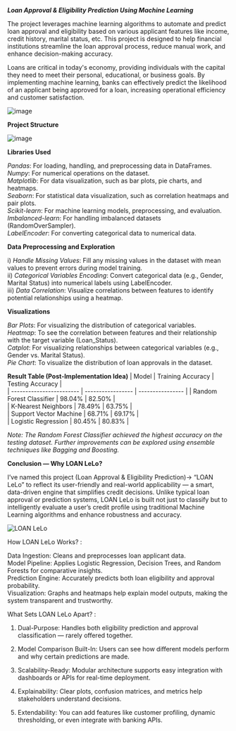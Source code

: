 _**Loan Approval & Eligibility Prediction Using Machine Learning**_

The  project leverages machine learning algorithms to automate and predict loan approval and eligibility based on various applicant features like income, credit history, marital status, etc. 
This project is designed to help financial institutions streamline the loan approval process, reduce manual work, and enhance decision-making accuracy.</br>

Loans are critical in today's economy, providing individuals with the capital they need to meet their personal, educational, or business goals. 
By implementing machine learning, banks can effectively predict the likelihood of an applicant being approved for a loan, increasing operational efficiency and customer satisfaction.</br>

![image](https://github.com/user-attachments/assets/52c50d61-c957-401b-bab4-067667efaef1)

**Project Structure**


![image](https://github.com/user-attachments/assets/dfd19211-ecae-4ea6-b197-da2f7c954380)

**Libraries Used**

_Pandas_: For loading, handling, and preprocessing data in DataFrames.</br>
_Numpy_: For numerical operations on the dataset.</br>
_Matplotlib_: For data visualization, such as bar plots, pie charts, and heatmaps.</br>
_Seaborn_: For statistical data visualization, such as correlation heatmaps and pair plots.</br>
_Scikit-learn_: For machine learning models, preprocessing, and evaluation.</br>
_Imbalanced-learn_: For handling imbalanced datasets (RandomOverSampler).</br>
_LabelEncoder_: For converting categorical data to numerical data.</br>

**Data Preprocessing and Exploration**

i) _Handle Missing Values_: Fill any missing values in the dataset with mean values to prevent errors during model training.</br>
ii) _Categorical Variables Encoding_: Convert categorical data (e.g., Gender, Marital Status) into numerical labels using LabelEncoder.</br>
iii) _Data Correlation_: Visualize correlations between features to identify potential relationships using a heatmap.</br>

**Visualizations**

_Bar Plots_: For visualizing the distribution of categorical variables.</br>
_Heatmap_: To see the correlation between features and their relationship with the target variable (Loan_Status).</br>
_Catplot_: For visualizing relationships between categorical variables (e.g., Gender vs. Marital Status).</br>
_Pie Chart_: To visualize the distribution of loan approvals in the dataset.</br>

**Result Table (Post-Implementation Idea)**
| Model                    | Training Accuracy | Testing Accuracy |               
| ------------------------ | ----------------- | ---------------- | 
| Random Forest Classifier | 98.04%            | 82.50%           |              
| K-Nearest Neighbors      | 78.49%            | 63.75%           |               
| Support Vector Machine   | 68.71%            | 69.17%           |               
| Logistic Regression      | 80.45%            | 80.83%           |

[1]: https://github.com/sonikirtan110/Credit-Card-Fraud-Detection?utm_source=chatgpt.com "sonikirtan110/Credit-Card-Fraud-Detection: \"A project to ... - GitHub"

_Note: The Random Forest Classifier achieved the highest accuracy on the testing dataset. Further improvements can be explored using ensemble techniques like Bagging and Boosting._

**Conclusion — **Why LOAN LeLo?****

I’ve named this project (Loan Approval & Eligibility Prediction)-> “LOAN LeLo” to reflect its user-friendly and real-world applicability — a smart, data-driven engine that simplifies credit decisions. Unlike typical loan approval or prediction systems, LOAN LeLo is built not just to classify but to intelligently evaluate a user’s credit profile using traditional Machine Learning algorithms and enhance robustness and accuracy.

![LOAN LeLo](https://github.com/user-attachments/assets/5b6a1f43-da6b-440e-9a27-7d6a3538c2cf)

How LOAN LeLo Works? :</br>

Data Ingestion: Cleans and preprocesses loan applicant data.</br>
Model Pipeline: Applies Logistic Regression, Decision Trees, and Random Forests for comparative insights.</br>
Prediction Engine: Accurately predicts both loan eligibility and approval probability.</br>
Visualization: Graphs and heatmaps help explain model outputs, making the system transparent and trustworthy.</br>

 What Sets LOAN LeLo Apart? :</br>
 
1) Dual-Purpose: Handles both eligibility prediction and approval classification — rarely offered together.</br>

2) Model Comparison Built-In: Users can see how different models perform and why certain predictions are made.</br>

3) Scalability-Ready: Modular architecture supports easy integration with dashboards or APIs for real-time deployment.</br>

4) Explainability: Clear plots, confusion matrices, and metrics help stakeholders understand decisions.</br>

5) Extendability: You can add features like customer profiling, dynamic thresholding, or even integrate with banking APIs.</br>

